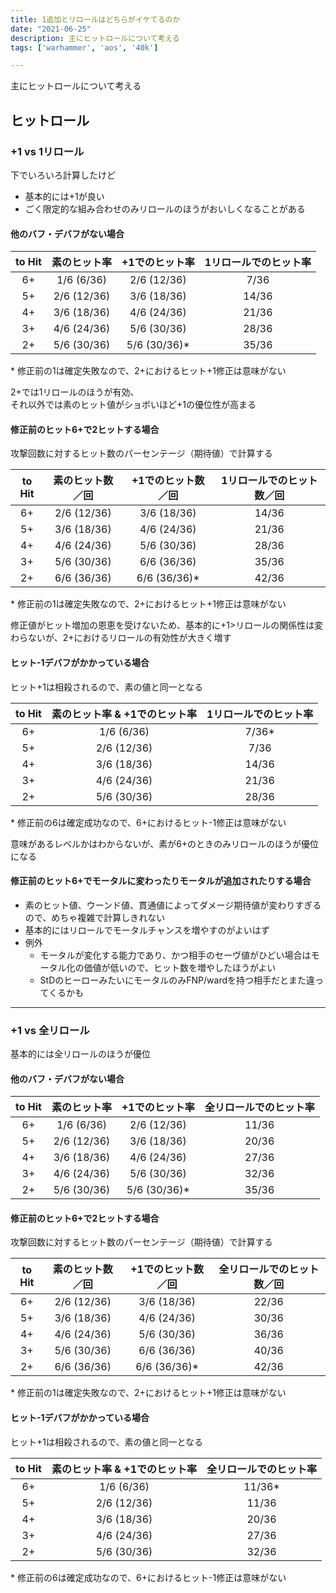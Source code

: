 ```yaml
---
title: 1追加とリロールはどちらがイケてるのか
date: "2021-06-25"
description: 主にヒットロールについて考える
tags: ['warhammer', 'aos', '40k']

---
```

主にヒットロールについて考える

## ヒットロール
### +1 vs 1リロール
下でいろいろ計算したけど
- 基本的には+1が良い
- ごく限定的な組み合わせのみリロールのほうがおいしくなることがある

#### 他のバフ・デバフがない場合
| to Hit | 素のヒット率  | +1でのヒット率 | 1リロールでのヒット率 |
| :----: | :---------: | :----------: | :---------------: |
| 6+     | 1/6 (6/36)  | 2/6 (12/36)  | 7/36              |
| 5+     | 2/6 (12/36) | 3/6 (18/36)  | 14/36             |
| 4+     | 3/6 (18/36) | 4/6 (24/36)  | 21/36             |
| 3+     | 4/6 (24/36) | 5/6 (30/36)  | 28/36             |
| 2+     | 5/6 (30/36) | 5/6 (30/36)* | 35/36             |
\* 修正前の1は確定失敗なので、2+におけるヒット+1修正は意味がない

2+では1リロールのほうが有効、\
それ以外では素のヒット値がショボいほど+1の優位性が高まる

#### 修正前のヒット6+で2ヒットする場合
攻撃回数に対するヒット数のパーセンテージ（期待値）で計算する

| to Hit | 素のヒット数／回 | +1でのヒット数／回 | 1リロールでのヒット数／回 |
| :----: | :------------: | :-------------: | :-------------------: |
| 6+     | 2/6 (12/36)    | 3/6 (18/36)     | 14/36                 |
| 5+     | 3/6 (18/36)    | 4/6 (24/36)     | 21/36                 |
| 4+     | 4/6 (24/36)    | 5/6 (30/36)     | 28/36                 |
| 3+     | 5/6 (30/36)    | 6/6 (36/36)     | 35/36                 |
| 2+     | 6/6 (36/36)    | 6/6 (36/36)*    | 42/36                 |

\* 修正前の1は確定失敗なので、2+におけるヒット+1修正は意味がない

修正値がヒット増加の恩恵を受けないため、基本的に+1>リロールの関係性は変わらないが、2+におけるリロールの有効性が大きく増す

#### ヒット-1デバフがかかっている場合
ヒット+1は相殺されるので、素の値と同一となる

| to Hit | 素のヒット率 & +1でのヒット率 | 1リロールでのヒット率 |
| :----: | :-----------------------: | :---------------: |
| 6+     | 1/6 (6/36)                | 7/36*             |
| 5+     | 2/6 (12/36)               | 7/36              |
| 4+     | 3/6 (18/36)               | 14/36             |
| 3+     | 4/6 (24/36)               | 21/36             |
| 2+     | 5/6 (30/36)               | 28/36             |
\* 修正前の6は確定成功なので、6+におけるヒット-1修正は意味がない

意味があるレベルかはわからないが、素が6+のときのみリロールのほうが優位になる

#### 修正前のヒット6+でモータルに変わったりモータルが追加されたりする場合
- 素のヒット値、ウーンド値、貫通値によってダメージ期待値が変わりすぎるので、めちゃ複雑で計算しきれない
- 基本的にはリロールでモータルチャンスを増やすのがよいはず
- 例外
  - モータルが変化する能力であり、かつ相手のセーヴ値がひどい場合はモータル化の価値が低いので、ヒット数を増やしたほうがよい
  - StDのヒーローみたいにモータルのみFNP/wardを持つ相手だとまた違ってくるかも

---
### +1 vs 全リロール
基本的には全リロールのほうが優位

#### 他のバフ・デバフがない場合

| to Hit | 素のヒット率  | +1でのヒット率 | 全リロールでのヒット率 |
| :----: | :---------: | :----------: | :----------------: |
| 6+     | 1/6 (6/36)  | 2/6 (12/36)  | 11/36              |
| 5+     | 2/6 (12/36) | 3/6 (18/36)  | 20/36              |
| 4+     | 3/6 (18/36) | 4/6 (24/36)  | 27/36              |
| 3+     | 4/6 (24/36) | 5/6 (30/36)  | 32/36              |
| 2+     | 5/6 (30/36) | 5/6 (30/36)* | 35/36              |

#### 修正前のヒット6+で2ヒットする場合
攻撃回数に対するヒット数のパーセンテージ（期待値）で計算する

| to Hit | 素のヒット数／回  | +1でのヒット数／回 | 全リロールでのヒット数／回 |
| :----: | :------------: | :-------------: | :--------------------: |
| 6+     | 2/6 (12/36)    | 3/6 (18/36)     | 22/36                  |
| 5+     | 3/6 (18/36)    | 4/6 (24/36)     | 30/36                  |
| 4+     | 4/6 (24/36)    | 5/6 (30/36)     | 36/36                  |
| 3+     | 5/6 (30/36)    | 6/6 (36/36)     | 40/36                  |
| 2+     | 6/6 (36/36)    | 6/6 (36/36)*    | 42/36                  |
\* 修正前の1は確定失敗なので、2+におけるヒット+1修正は意味がない

#### ヒット-1デバフがかかっている場合
ヒット+1は相殺されるので、素の値と同一となる

| to Hit | 素のヒット率 & +1でのヒット率 | 全リロールでのヒット率 |
| :----: | :-----------------------: | :---------------:  |
| 6+     | 1/6 (6/36)                | 11/36*             |
| 5+     | 2/6 (12/36)               | 11/36              |
| 4+     | 3/6 (18/36)               | 20/36              |
| 3+     | 4/6 (24/36)               | 27/36              |
| 2+     | 5/6 (30/36)               | 32/36              |
\* 修正前の6は確定成功なので、6+におけるヒット-1修正は意味がない